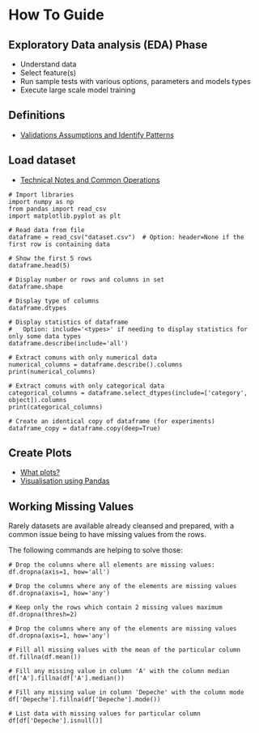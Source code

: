 # How To Guide

## Exploratory Data analysis (EDA) Phase

* Understand data
* Select feature(s)
* Run sample tests with various options, parameters and models types
* Execute large scale model training

## Definitions

* [Validations Assumptions and Identify Patterns](https://www.svds.com/value-exploratory-data-analysis/)

## Load dataset

* [Technical Notes and Common Operations](https://chrisalbon.com/)

```
# Import libraries
import numpy as np
from pandas import read_csv
import matplotlib.pyplot as plt

# Read data from file
dataframe = read_csv("dataset.csv")  # Option: header=None if the first row is containing data

# Show the first 5 rows
dataframe.head(5)

# Display number or rows and columns in set
dataframe.shape

# Display type of columns
dataframe.dtypes

# Display statistics of dataframe
#   Option: include='<types>' if needing to display statistics for only some data types
dataframe.describe(include='all')
```

```
# Extract comuns with only numerical data
numerical_columns = dataframe.describe().columns
print(numerical_columns)
```

```
# Extract comuns with only categorical data
categorical_columns = dataframe.select_dtypes(include=['category', object]).columns
print(categorical_columns)
```

```
# Create an identical copy of dataframe (for experiments)
dataframe_copy = dataframe.copy(deep=True)
```


## Create Plots

* [What plots?](https://towardsdatascience.com/what-plot-why-this-plot-and-why-not-9508a0cb35ea)
* [Visualisation using Pandas](https://machinelearningmastery.com/visualize-machine-learning-data-python-pandas/)


## Working Missing Values

Rarely datasets are available already cleansed and prepared, with a common issue being to have missing values from the rows.

The following commands are helping to solve those:
```
# Drop the columns where all elements are missing values:
df.dropna(axis=1, how='all')

# Drop the columns where any of the elements are missing values
df.dropna(axis=1, how='any')

# Keep only the rows which contain 2 missing values maximum
df.dropna(thresh=2)

# Drop the columns where any of the elements are missing values
df.dropna(axis=1, how='any')

# Fill all missing values with the mean of the particular column
df.fillna(df.mean())

# Fill any missing value in column 'A' with the column median
df['A'].fillna(df['A'].median())

# Fill any missing value in column 'Depeche' with the column mode
df['Depeche'].fillna(df['Depeche'].mode())
```

```
# List data with missing values for particular column
df[df['Depeche'].isnull()]
```


